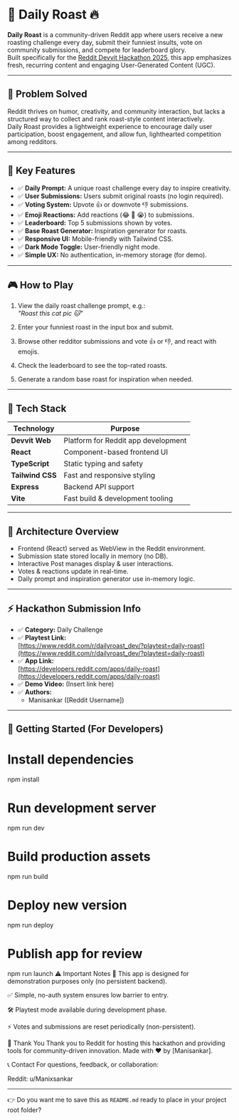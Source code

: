 # 🚀 Daily Roast 🔥

**Daily Roast** is a community-driven Reddit app where users receive a new roasting challenge every day, submit their funniest insults, vote on community submissions, and compete for leaderboard glory.  
Built specifically for the [Reddit Devvit Hackathon 2025](https://www.reddit.com/r/GameOnReddit), this app emphasizes fresh, recurring content and engaging User-Generated Content (UGC).

---

## 🎯 Problem Solved

Reddit thrives on humor, creativity, and community interaction, but lacks a structured way to collect and rank roast-style content interactively.  
Daily Roast provides a lightweight experience to encourage daily user participation, boost engagement, and allow fun, lighthearted competition among redditors.

---

## 🌟 Key Features

- ✅ **Daily Prompt:** A unique roast challenge every day to inspire creativity.  
- ✅ **User Submissions:** Users submit original roasts (no login required).  
- ✅ **Voting System:** Upvote 👍 or downvote 👎 submissions.  
- ✅ **Emoji Reactions:** Add reactions (😂 🤣 😭) to submissions.  
- ✅ **Leaderboard:** Top 5 submissions shown by votes.  
- ✅ **Base Roast Generator:** Inspiration generator for roasts.  
- ✅ **Responsive UI:** Mobile-friendly with Tailwind CSS.  
- ✅ **Dark Mode Toggle:** User-friendly night mode.  
- ✅ **Simple UX:** No authentication, in-memory storage (for demo).

---

## 🎮 How to Play

1. View the daily roast challenge prompt, e.g.:  
   _"Roast this cat pic 🐱"_

2. Enter your funniest roast in the input box and submit.

3. Browse other redditor submissions and vote 👍 or 👎, and react with emojis.

4. Check the leaderboard to see the top-rated roasts.

5. Generate a random base roast for inspiration when needed.

---

## 🚧 Tech Stack

| Technology      | Purpose |
|---------------|---------|
| **Devvit Web** | Platform for Reddit app development |
| **React**      | Component-based frontend UI |
| **TypeScript** | Static typing and safety |
| **Tailwind CSS** | Fast and responsive styling |
| **Express**    | Backend API support |
| **Vite**      | Fast build & development tooling |

---

## 🧱 Architecture Overview

- Frontend (React) served as WebView in the Reddit environment.  
- Submission state stored locally in memory (no DB).  
- Interactive Post manages display & user interactions.  
- Votes & reactions update in real-time.  
- Daily prompt and inspiration generator use in-memory logic.  

---

## ⚡ Hackathon Submission Info

- ✅ **Category:** Daily Challenge  
- ✅ **Playtest Link:**  
  [https://www.reddit.com/r/dailyroast_dev/?playtest=daily-roast](https://www.reddit.com/r/dailyroast_dev/?playtest=daily-roast)  
- ✅ **App Link:**  
  [https://developers.reddit.com/apps/daily-roast](https://developers.reddit.com/apps/daily-roast)  
- ✅ **Demo Video:** (Insert link here)  
- ✅ **Authors:**  
  - Manisankar ([Reddit Username])  

---

## 🚀 Getting Started (For Developers)

# Install dependencies
npm install

# Run development server
npm run dev

# Build production assets
npm run build

# Deploy new version
npm run deploy

# Publish app for review
npm run launch
⚠️ Important Notes
📝 This app is designed for demonstration purposes only (no persistent backend).

✅ Simple, no-auth system ensures low barrier to entry.

🛠️ Playtest mode available during development phase.

⚡ Votes and submissions are reset periodically (non-persistent).

🎉 Thank You
Thank you to Reddit for hosting this hackathon and providing tools for community-driven innovation.
Made with ❤️ by [Manisankar].

📞 Contact
For questions, feedback, or collaboration:

Reddit: u/Manixsankar

---

👉 Do you want me to save this as `README.md` ready to place in your project root folder?
